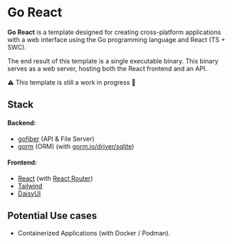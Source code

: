 # Go React 

**Go React** is a template designed for creating cross-platform applications with a web interface using the Go programming language and React (TS + SWC).

The end result of this template is a single executable binary. This binary serves as a web server, hosting both the React frontend and an API.

:warning: This template is still a work in progress :construction:

## Stack

#### Backend:
- [gofiber](https://gofiber.io) (API & File Server)
- [gorm](https://gorm.io) (ORM) (with [gorm.io/driver/sqlite](https://gorm.io/docs/connecting_to_the_database.html#SQLite))

#### Frontend:
- [React](https://react.dev) (with [React Router](https://reactrouter.com))
- [Tailwind](https://tailwindcss.com)
- [DaisyUI](https://daisyui.com)

## Potential Use cases
- Containerized Applications (with Docker / Podman).
